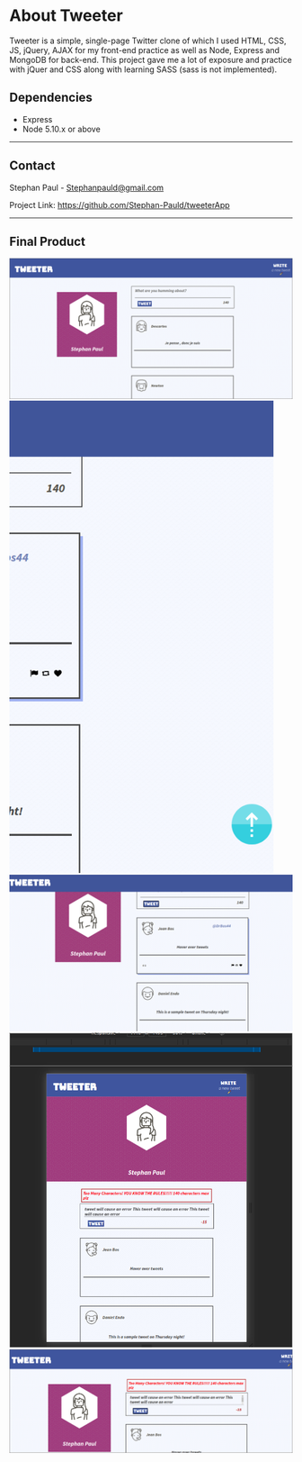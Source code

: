 # About Tweeter
Tweeter is a simple, single-page Twitter clone of which I used HTML, CSS, JS, jQuery, AJAX for my front-end practice as well as Node, Express and MongoDB for back-end. This project gave me a lot of exposure and practice with jQuer and CSS along with learning SASS (sass is not implemented).


## Dependencies

- Express
- Node 5.10.x or above
---
## Contact

Stephan Paul - Stephanpauld@gmail.com

Project Link: https://github.com/Stephan-Pauld/tweeterApp

---

## Final Product
!["Screenshot of fullpage](https://github.com/Stephan-Pauld/tweeterApp/blob/master/docs/fullPage.png?raw=true)
!["Screenshot of fullpage](https://github.com/Stephan-Pauld/tweeterApp/blob/master/docs/backToTop.png?raw=true)
!["Screenshot of fullpage](https://github.com/Stephan-Pauld/tweeterApp/blob/master/docs/hover.png?raw=true)
!["Screenshot of fullpage](https://github.com/Stephan-Pauld/tweeterApp/blob/master/docs/tablet.png?raw=true)
!["Screenshot of fullpage](https://github.com/Stephan-Pauld/tweeterApp/blob/master/docs/toolong.png?raw=true)